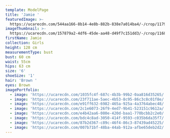 ```yaml
---
template: ModelPage
title: 'Jamie '
featuredImage: >-
  https://ucarecdn.com/544aa166-8b14-4e8b-882b-838e7a014ba4/-/crop/1179x957/0,0/-/preview/
imageThumbnail: >-
  https://ucarecdn.com/157879a2-4df6-45de-aa48-d49f7c151dd3/-/crop/1168x1308/0,0/-/preview/
firstName: Jamie
collection: Girls
height: 128 cm
measurementType: bust
bust: 60 cm
waist: 55cm
hips: 63 cm
size: '6'
shoeSize: '1'
hair: 'Brown '
eyes: Brown
imagePortfolio:
  - image: 'https://ucarecdn.com/1035fc4f-687c-4b3b-99b2-0aa816d35265/'
  - image: 'https://ucarecdn.com/23f711ae-5aec-4b53-8c95-86c3c8c01f8e/'
  - image: 'https://ucarecdn.com/e91ff632-6982-465a-925a-4a3764abec48/'
  - image: 'https://ucarecdn.com/2c1e6073-26f9-4ed7-9b41-523151c9612a/'
  - image: 'https://ucarecdn.com/e4b42aa6-080e-420d-baa1-770bcbb2c2e0/'
  - image: 'https://ucarecdn.com/bdc4c8ad-3050-414f-9593-c035b6da35f7/'
  - image: 'https://ucarecdn.com/87b2d367-c89c-46f4-86c3-87439ad45225/'
  - image: 'https://ucarecdn.com/007b71bf-48ba-44ab-912a-afbe65deb2d2/'
---
```


